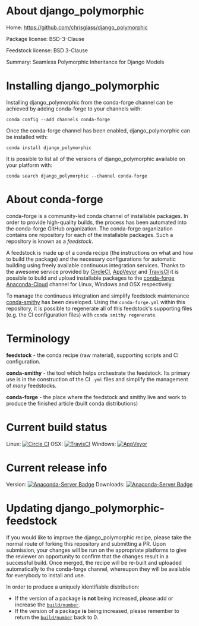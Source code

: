 About django_polymorphic
========================

Home: https://github.com/chrisglass/django_polymorphic

Package license: BSD-3-Clause

Feedstock license: BSD 3-Clause

Summary: Seamless Polymorphic Inheritance for Django Models



Installing django_polymorphic
=============================

Installing django_polymorphic from the conda-forge channel can be achieved by adding conda-forge to your channels with:

```
conda config --add channels conda-forge
```

Once the conda-forge channel has been enabled, django_polymorphic can be installed with:

```
conda install django_polymorphic
```

It is possible to list all of the versions of django_polymorphic available on your platform with:

```
conda search django_polymorphic --channel conda-forge
```


About conda-forge
=================

conda-forge is a community-led conda channel of installable packages.
In order to provide high-quality builds, the process has been automated into the
conda-forge GitHub organization. The conda-forge organization contains one repository 
for each of the installable packages. Such a repository is known as a *feedstock*.

A feedstock is made up of a conda recipe (the instructions on what and how to build
the package) and the necessary configurations for automatic building using freely
available continuous integration services. Thanks to the awesome service provided by
[CircleCI](https://circleci.com/), [AppVeyor](http://www.appveyor.com/)
and [TravisCI](https://travis-ci.org/) it is possible to build and upload installable
packages to the [conda-forge](https://anaconda.org/conda-forge)
[Anaconda-Cloud](http://docs.anaconda.org/) channel for Linux, Windows and OSX respectively.

To manage the continuous integration and simplify feedstock maintenance
[conda-smithy](http://github.com/conda-forge/conda-smithy) has been developed.
Using the ``conda-forge.yml`` within this repository, it is possible to regenerate all of
this feedstock's supporting files (e.g. the CI configuration files) with ``conda smithy regenerate``.


Terminology
===========

**feedstock** - the conda recipe (raw material), supporting scripts and CI configuration.

**conda-smithy** - the tool which helps orchestrate the feedstock.
                   Its primary use is in the construction of the CI ``.yml`` files
                   and simplify the management of *many* feedstocks.

**conda-forge** - the place where the feedstock and smithy live and work to
                  produce the finished article (built conda distributions)

Current build status
====================
Linux: [![Circle CI](https://circleci.com/gh/conda-forge/django_polymorphic-feedstock.svg?style=svg)](https://circleci.com/gh/conda-forge/django_polymorphic-feedstock)
OSX: [![TravisCI](https://travis-ci.org/conda-forge/django_polymorphic-feedstock.svg?branch=master)](https://travis-ci.org/conda-forge/django_polymorphic-feedstock) 
Windows: [![AppVeyor](https://ci.appveyor.com/api/projects/status/github/conda-forge/django_polymorphic-feedstock?svg=True)](https://ci.appveyor.com/project/conda-forge/django_polymorphic-feedstock/branch/master)

Current release info
====================
Version: [![Anaconda-Server Badge](https://anaconda.org/conda-forge/django_polymorphic/badges/version.svg)](https://anaconda.org/conda-forge/django_polymorphic)
Downloads: [![Anaconda-Server Badge](https://anaconda.org/conda-forge/django_polymorphic/badges/downloads.svg)](https://anaconda.org/conda-forge/django_polymorphic)


Updating django_polymorphic-feedstock
=====================================

If you would like to improve the django_polymorphic recipe, please take the normal
route of forking this repository and submitting a PR. Upon submission, your changes will
be run on the appropriate platforms to give the reviewer an opportunity to confirm that the
changes result in a successful build. Once merged, the recipe will be re-built and uploaded
automatically to the conda-forge channel, whereupon they will be available for everybody to
install and use.

In order to produce a uniquely identifiable distribution:
 * If the version of a package **is not** being increased, please add or increase
   the [``build/number``](http://conda.pydata.org/docs/building/meta-yaml.html#build-number-and-string). 
 * If the version of a package **is** being increased, please remember to return
   the [``build/number``](http://conda.pydata.org/docs/building/meta-yaml.html#build-number-and-string)
   back to 0.

